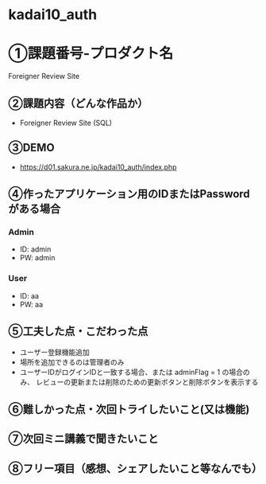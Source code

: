 # kadai10_auth

# ①課題番号-プロダクト名

Foreigner Review Site

## ②課題内容（どんな作品か）

- Foreigner Review Site (SQL)

## ③DEMO

- https://d01.sakura.ne.jp/kadai10_auth/index.php

## ④作ったアプリケーション用のIDまたはPasswordがある場合

### Admin

- ID: admin
- PW: admin

### User

- ID: aa
- PW: aa

## ⑤工夫した点・こだわった点

- ユーザー登録機能追加
- 場所を追加できるのは管理者のみ
- ユーザーIDがログインIDと一致する場合、または adminFlag = 1 の場合のみ、
  レビューの更新または削除のための更新ボタンと削除ボタンを表示する

## ⑥難しかった点・次回トライしたいこと(又は機能)

## ⑦次回ミニ講義で聞きたいこと

## ⑧フリー項目（感想、シェアしたいこと等なんでも）

